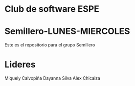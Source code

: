 # Club de software ESPE
# Semillero-LUNES-MIERCOLES
Este es el repositorio para el grupo Semillero 
# Lideres
Miquely Calvopiña 
Dayanna Silva 
Alex Chicaiza
